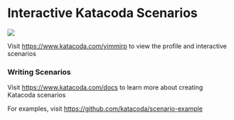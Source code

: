# Interactive Katacoda Scenarios

[![](http://shields.katacoda.com/katacoda/yimmirp/count.svg)](https://www.katacoda.com/yimmirp "Get your profile on Katacoda.com")

Visit https://www.katacoda.com/yimmirp to view the profile and interactive scenarios

### Writing Scenarios
Visit https://www.katacoda.com/docs to learn more about creating Katacoda scenarios

For examples, visit https://github.com/katacoda/scenario-example
